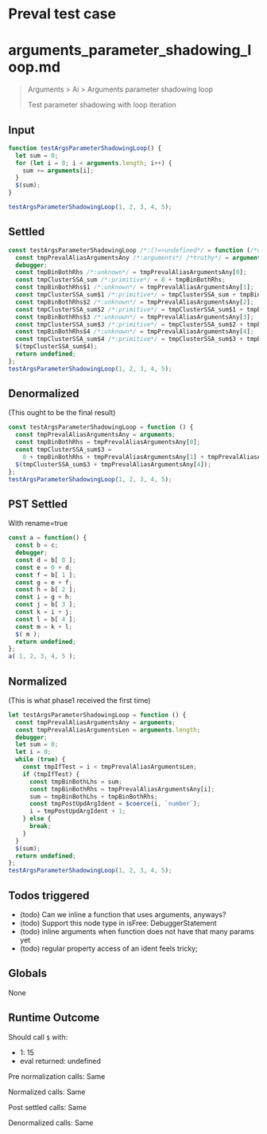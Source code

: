 # Preval test case

# arguments_parameter_shadowing_loop.md

> Arguments > Ai > Arguments parameter shadowing loop
>
> Test parameter shadowing with loop iteration

## Input

`````js filename=intro
function testArgsParameterShadowingLoop() {
  let sum = 0;
  for (let i = 0; i < arguments.length; i++) {
    sum += arguments[i];
  }
  $(sum);
}

testArgsParameterShadowingLoop(1, 2, 3, 4, 5);
`````


## Settled


`````js filename=intro
const testArgsParameterShadowingLoop /*:()=>undefined*/ = function (/*uses arguments*/) {
  const tmpPrevalAliasArgumentsAny /*:arguments*/ /*truthy*/ = arguments;
  debugger;
  const tmpBinBothRhs /*:unknown*/ = tmpPrevalAliasArgumentsAny[0];
  const tmpClusterSSA_sum /*:primitive*/ = 0 + tmpBinBothRhs;
  const tmpBinBothRhs$1 /*:unknown*/ = tmpPrevalAliasArgumentsAny[1];
  const tmpClusterSSA_sum$1 /*:primitive*/ = tmpClusterSSA_sum + tmpBinBothRhs$1;
  const tmpBinBothRhs$2 /*:unknown*/ = tmpPrevalAliasArgumentsAny[2];
  const tmpClusterSSA_sum$2 /*:primitive*/ = tmpClusterSSA_sum$1 + tmpBinBothRhs$2;
  const tmpBinBothRhs$3 /*:unknown*/ = tmpPrevalAliasArgumentsAny[3];
  const tmpClusterSSA_sum$3 /*:primitive*/ = tmpClusterSSA_sum$2 + tmpBinBothRhs$3;
  const tmpBinBothRhs$4 /*:unknown*/ = tmpPrevalAliasArgumentsAny[4];
  const tmpClusterSSA_sum$4 /*:primitive*/ = tmpClusterSSA_sum$3 + tmpBinBothRhs$4;
  $(tmpClusterSSA_sum$4);
  return undefined;
};
testArgsParameterShadowingLoop(1, 2, 3, 4, 5);
`````


## Denormalized
(This ought to be the final result)

`````js filename=intro
const testArgsParameterShadowingLoop = function () {
  const tmpPrevalAliasArgumentsAny = arguments;
  const tmpBinBothRhs = tmpPrevalAliasArgumentsAny[0];
  const tmpClusterSSA_sum$3 =
    0 + tmpBinBothRhs + tmpPrevalAliasArgumentsAny[1] + tmpPrevalAliasArgumentsAny[2] + tmpPrevalAliasArgumentsAny[3];
  $(tmpClusterSSA_sum$3 + tmpPrevalAliasArgumentsAny[4]);
};
testArgsParameterShadowingLoop(1, 2, 3, 4, 5);
`````


## PST Settled
With rename=true

`````js filename=intro
const a = function() {
  const b = c;
  debugger;
  const d = b[ 0 ];
  const e = 0 + d;
  const f = b[ 1 ];
  const g = e + f;
  const h = b[ 2 ];
  const i = g + h;
  const j = b[ 3 ];
  const k = i + j;
  const l = b[ 4 ];
  const m = k + l;
  $( m );
  return undefined;
};
a( 1, 2, 3, 4, 5 );
`````


## Normalized
(This is what phase1 received the first time)

`````js filename=intro
let testArgsParameterShadowingLoop = function () {
  const tmpPrevalAliasArgumentsAny = arguments;
  const tmpPrevalAliasArgumentsLen = arguments.length;
  debugger;
  let sum = 0;
  let i = 0;
  while (true) {
    const tmpIfTest = i < tmpPrevalAliasArgumentsLen;
    if (tmpIfTest) {
      const tmpBinBothLhs = sum;
      const tmpBinBothRhs = tmpPrevalAliasArgumentsAny[i];
      sum = tmpBinBothLhs + tmpBinBothRhs;
      const tmpPostUpdArgIdent = $coerce(i, `number`);
      i = tmpPostUpdArgIdent + 1;
    } else {
      break;
    }
  }
  $(sum);
  return undefined;
};
testArgsParameterShadowingLoop(1, 2, 3, 4, 5);
`````


## Todos triggered


- (todo) Can we inline a function that uses arguments, anyways?
- (todo) Support this node type in isFree: DebuggerStatement
- (todo) inline arguments when function does not have that many params yet
- (todo) regular property access of an ident feels tricky;


## Globals


None


## Runtime Outcome


Should call `$` with:
 - 1: 15
 - eval returned: undefined

Pre normalization calls: Same

Normalized calls: Same

Post settled calls: Same

Denormalized calls: Same
